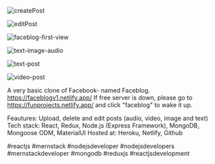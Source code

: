 ![createPost](https://user-images.githubusercontent.com/52366079/141219084-624f5729-c49f-4cca-8430-73080de10d4c.PNG)

![editPost](https://user-images.githubusercontent.com/52366079/141219093-fb101bd2-2ea1-4c7b-94d5-b4b17c7e9f2b.PNG)

![faceblog-first-view](https://user-images.githubusercontent.com/52366079/141219105-607e6f91-d8c5-4693-b541-3af9317dab5e.PNG)

![text-image-audio](https://user-images.githubusercontent.com/52366079/141219117-2dfc94a7-297f-4f45-8300-2fd198eee640.PNG)

![text-post](https://user-images.githubusercontent.com/52366079/141219123-7ed2289d-b4b5-4378-b6db-db54b11e6232.PNG)

![video-post](https://user-images.githubusercontent.com/52366079/141219129-9e9917b0-9f2f-438c-8d82-31f652c209e1.PNG)


A very basic clone of Facebook- named Faceblog. https://faceblogv1.netlify.app/
If free server is down, please go to https://funprojects.netlify.app/ and click "faceblog" to wake it up.

Feautures: Upload, delete and edit posts (audio, video, image and text)
Tech stack: React, Redux, Node.js (Express Framework), MongoDB, Mongoose ODM, MaterialUI
Hosted at: Heroku, Netlify, Github

#reactjs #mernstack #nodejsdeveloper #nodejsdevelopers #mernstackdeveloper #mongodb #reduxjs #reactjsdevelopment


